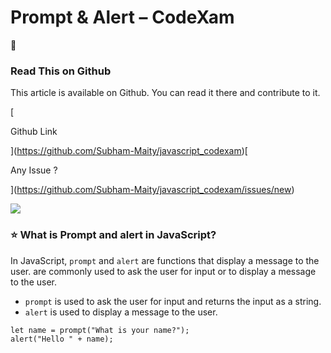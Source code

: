 # Prompt & Alert – CodeXam
🎉

### Read This on Github

This article is available on Github. You can read it there and contribute to it.

[

Github Link

](https://github.com/Subham-Maity/javascript_codexam)[

Any Issue ?

](https://github.com/Subham-Maity/javascript_codexam/issues/new)

![](https://media.giphy.com/media/EWPAxFwlKl6kkiJznw/giphy.gif)

### ⭐ What is Prompt and alert in JavaScript?[](#-what-is-prompt-and-alert-in-javascript)

In JavaScript, `prompt` and `alert` are functions that display a message to the user. are commonly used to ask the user for input or to display a message to the user.

*   `prompt` is used to ask the user for input and returns the input as a string.
*   `alert` is used to display a message to the user.

```
let name = prompt("What is your name?");
alert("Hello " + name);
```
